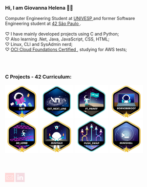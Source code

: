 ### Hi, I am Giovanna Helena 🧜‍♀️
  Computer Engineering Student at <a href="https://univesp.br/" target="_blank"> UNIVESP </a> and former Software Engineering student at <a href="https://www.42network.org/" target="_blank"> 42 </a> <a href="https://www.42sp.org.br/" target="_blank"> São Paulo </a>. <br><br>
  ♡ I have mainly developed projects using C and Python;<br>
  ♡ Also learning .Net, Java, JavaScript, CSS, HTML;<br>
  ♡ Linux, CLI and SysAdmin nerd;<br>
  ♡ <a href="https://catalog-education.oracle.com/ords/certview/sharebadge?id=27ECBDEC35B8A27F48D149B80B9290E99BB5C66EE840CAAF59B62186917C9AFC" target="_blank"> OCI Cloud Foundations Certified </a>, studying for AWS tests;
  
  <br><br>
  
 ### C Projects - 42 Curriculum:
 
 <a href="https://github.com/giovannahelena/Libft_42" target="_blank"><img width="110" alt="Libft" src="./imgs/libft.png"></a>
 <a href="https://github.com/giovannahelena/Get_Next_Line_42" target="_blank"><img width="110" alt="Get_Next_Line" src="./imgs/get_next_line.png"></a>
 <a href="https://github.com/giovannahelena/Ft_Printf_42" target="_blank"><img width="110" alt="Ft_Printf" src="./imgs/ft_printf.png"></a>
 <a href="https://github.com/giovannahelena/Born_2_be_Root_42" target="_blank"><img width="110" alt="Born_2_be_Root" src="./imgs/born2beroot.png"></a>
 <a href="https://github.com/giovannahelena/So_long_42" target="_blank"><img width="110" alt="So_long" src="./imgs/so_long.png"></a>
 <a href="https://github.com/giovannahelena/Minitalk_42" target="_blank"><img width="110" alt="Minitalk" src="./imgs/minitalk.png"></a>
 <a href="https://github.com/giovannahelena/Push_Swap" target="_blank"><img width="110" alt="Minitalk" src="./imgs/push_swap.png"></a>
 <a href="" target="_blank"><img width="110" alt="Minishell" src="./imgs/minishell.png"></a>

<br><br>

<a href="mailto:giovannahelenas@gmail.com" target="_blank"><img width="30" alt="mail" src="./imgs/mail.png"></a>
<a href="https://www.linkedin.com/in/giovannahelenas/" target="_blank"><img width="30" alt="linkedin" src="./imgs/in.png"></a>